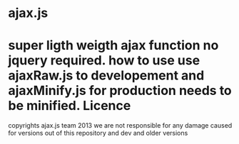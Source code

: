 ajax.js
=======

super ligth weigth ajax function no jquery required.
how to use use ajaxRaw.js to developement and ajaxMinify.js for production needs to be minified.
Licence
===
copyrights ajax.js team 2013 we are not responsible for any damage caused for versions out of this repository and dev and older versions
